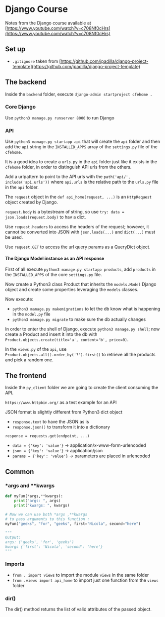 # Django Course

Notes from the Django course available at [https://www.youtube.com/watch?v=c708Nf0cHrs](https://www.youtube.com/watch?v=c708Nf0cHrs)

## Set up

- `.gitignore` taken from [https://github.com/jpadilla/django-project-template](https://github.com/jpadilla/django-project-template)

## The backend

Inside the `backend` folder, execute `django-admin startproject cfehome .`

### Core Django

Use `python3 manage.py runserver 8000` to run Django

### API

Use `python3 manage.py startapp api` that will create the `api` folder and then add the `api` string in the `INSTALLED_APPS` array of the `settings.py` file of the `cfehome`.

It is a good idea to create a `urls.py` in the `api` folder just like it exists in the `cfehome` folder, in order to distinguish API urls from the others.

Add a urlpattern to point to the API urls with the `path('api/', include('api.urls'))` where `api.urls` is the relative path to the `urls.py` file in the `api` folder.

The `request` object in the `def api_home(request, ...)` is an `HttpRequest` object created by Django. 

`request.body` is a bytestream of string, so use `try: data = json.loads(request.body)` to hav a dict.

Use `request.headers` to access the headers of the request; however, it cannot be converted into JSON with `json.loads(...)` and `dict(...)` must be used.

Use `request.GET` to access the url query params as a QueryDict object.

#### The Django Model instance as an API response

First of all execute `python3 manage.py startapp products`, add `products` in the `INSTALLED_APPS` of the core `settings.py` file.

Now create a Python3 class Product that inherits the `models.Model` Django object and create some properties leveraging the `models` classes.

Now execute:
- `python3 manage.py makemigrations` to let the db know what is happening in the `model.py` file
- `python3 manage.py migrate` to make sure the db actually changes

In order to enter the shell of Django, execute `python3 manage.py shell`; now create a Product and insert it into the db with `Product.objects.create(title='a', content='b', price=0)`.

In the `views.py` of the `api`, use `Product.objects.all().order_by('?').first()` to retrieve all the products and pick a random one. 

## The frontend

Inside the `py_client` folder we are going to create the client consuming the API.

`https://www.httpbin.org/` as a test example for an API

JSON format is slightly different from Python3 dict object
- `response.text` to have the JSON as is
- `response.json()` to transform it into a dictionary

`response = requests.get(endpoint, ...)` 
- `data = {'key': 'value'}` -> application/x-www-form-urlencoded
- `json = {'key': 'value'}` -> application/json
- `params = {'key': 'value'}` -> parameters are placed in urlencoded

## Common

### *args and **kwargs

```python
def myFun(*args,**kwargs):
    print("args: ", args)
    print("kwargs: ", kwargs)  
  
# Now we can use both *args ,**kwargs
# to pass arguments to this function :
myFun("geeks", "for", "geeks", first="Nicola", second="here")

"""
Output:
args: ('geeks', 'for', 'geeks')
kwargs {'first': 'Nicola', 'second': 'here'}
"""
```

### Imports

- `from . import views` to import the module `views` in the same folder
- `from .views import api_home` to import just one function from the `views` folder

### dir()

The dir() method returns the list of valid attributes of the passed object.
